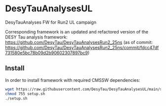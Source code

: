 # DesyTauAnalysesUL
DesyTauAnalyses FW for Run2 UL campaign

Corresponding framework is an updated and refactored version of the DESY Tau analysis framework: https://github.com/DesyTau/DesyTauAnalysesRun2_25ns
(as of commit: https://github.com/DesyTau/DesyTauAnalysesRun2_25ns/commit/fdcc47df731580e5bc78b09d2b90602307897bc9)

## Install
In order to install framework with required CMSSW dependencies:
```sh
wget https://raw.githubusercontent.com/DesyTau/DesyTauAnalysesUL/main/setup.sh
chmod 755 setup.sh
./setup.sh
```
